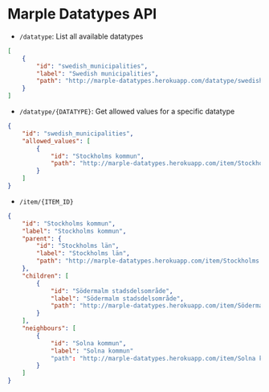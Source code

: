 # Marple Datatypes API

- `/datatype`: List all available datatypes

```json
[
    {
        "id": "swedish_municipalities",
        "label": "Swedish municipalities",
        "path": "http://marple-datatypes.herokuapp.com/datatype/swedish_municipalities"
    }
]
```

- `/datatype/{DATATYPE}`: Get allowed values for a specific datatype

```json
{
    "id": "swedish_municipalities",
    "allowed_values": [
        {
            "id": "Stockholms kommun",
            "path": "http://marple-datatypes.herokuapp.com/item/Stockholms kommun"
        }
    ]
}
```

- `/item/{ITEM_ID}`

```json
{
    "id": "Stockholms kommun",
    "label": "Stockholms kommun",
    "parent": {
        "id": "Stockholms län",
        "label": "Stockholms län",
        "path": "http://marple-datatypes.herokuapp.com/item/Stockholms län"
    },
    "children": [
        {
            "id": "Södermalm stadsdelsområde",
            "label": "Södermalm stadsdelsområde",
            "path": "http://marple-datatypes.herokuapp.com/item/Södermalm stadsdelsområde"
        }
    ],
    "neighbours": [
        {
            "id": "Solna kommun",
            "label": "Solna kommun"
            "path": "http://marple-datatypes.herokuapp.com/item/Solna kommun"
        }
    ]
}
```
